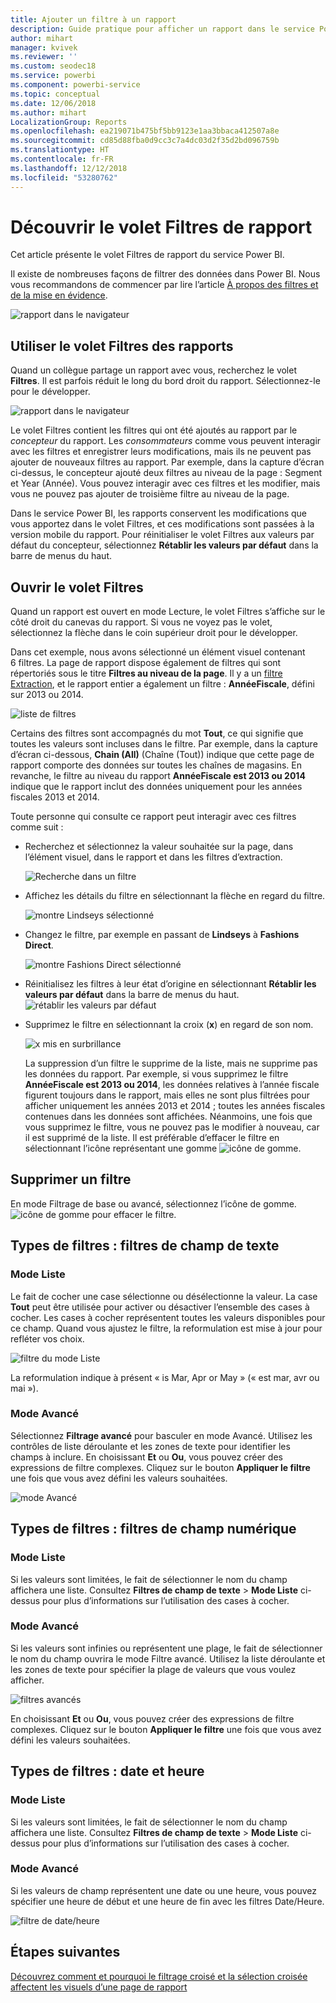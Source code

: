 ```yaml
---
title: Ajouter un filtre à un rapport
description: Guide pratique pour afficher un rapport dans le service Power BI pour les consommateurs
author: mihart
manager: kvivek
ms.reviewer: ''
ms.custom: seodec18
ms.service: powerbi
ms.component: powerbi-service
ms.topic: conceptual
ms.date: 12/06/2018
ms.author: mihart
LocalizationGroup: Reports
ms.openlocfilehash: ea219071b475bf5bb9123e1aa3bbaca412507a8e
ms.sourcegitcommit: cd85d88fba0d9cc3c7a4dc03d2f35d2bd096759b
ms.translationtype: HT
ms.contentlocale: fr-FR
ms.lasthandoff: 12/12/2018
ms.locfileid: "53280762"
---
```

# <a name="take-a-tour-of-the-report-filters-pane"></a>Découvrir le volet Filtres de rapport
Cet article présente le volet Filtres de rapport du service Power BI.

Il existe de nombreuses façons de filtrer des données dans Power BI. Nous vous recommandons de commencer par lire l’article [À propos des filtres et de la mise en évidence](../power-bi-reports-filters-and-highlighting.md).

![rapport dans le navigateur](media/end-user-report-filter/power-bi-browser.png)

## <a name="working-with-the-report-filters-pane"></a>Utiliser le volet Filtres des rapports
Quand un collègue partage un rapport avec vous, recherchez le volet **Filtres**. Il est parfois réduit le long du bord droit du rapport. Sélectionnez-le pour le développer.   

![rapport dans le navigateur](media/end-user-report-filter/power-bi-expanded.png)

Le volet Filtres contient les filtres qui ont été ajoutés au rapport par le *concepteur* du rapport. Les *consommateurs* comme vous peuvent interagir avec les filtres et enregistrer leurs modifications, mais ils ne peuvent pas ajouter de nouveaux filtres au rapport. Par exemple, dans la capture d’écran ci-dessus, le concepteur ajouté deux filtres au niveau de la page : Segment et Year (Année). Vous pouvez interagir avec ces filtres et les modifier, mais vous ne pouvez pas ajouter de troisième filtre au niveau de la page.

Dans le service Power BI, les rapports conservent les modifications que vous apportez dans le volet Filtres, et ces modifications sont passées à la version mobile du rapport. Pour réinitialiser le volet Filtres aux valeurs par défaut du concepteur, sélectionnez **Rétablir les valeurs par défaut** dans la barre de menus du haut.     

## <a name="open-the-filters-pane"></a>Ouvrir le volet Filtres
Quand un rapport est ouvert en mode Lecture, le volet Filtres s’affiche sur le côté droit du canevas du rapport. Si vous ne voyez pas le volet, sélectionnez la flèche dans le coin supérieur droit pour le développer.  

Dans cet exemple, nous avons sélectionné un élément visuel contenant 6 filtres. La page de rapport dispose également de filtres qui sont répertoriés sous le titre **Filtres au niveau de la page**. Il y a un [filtre Extraction](../power-bi-report-add-filter.md), et le rapport entier a également un filtre :  **AnnéeFiscale**, défini sur 2013 ou 2014.

![liste de filtres](media/end-user-report-filter/power-bi-filter-list.png)

Certains des filtres sont accompagnés du mot **Tout**, ce qui signifie que toutes les valeurs sont incluses dans le filtre.  Par exemple, dans la capture d’écran ci-dessous, **Chain (All)** (Chaîne (Tout)) indique que cette page de rapport comporte des données sur toutes les chaînes de magasins.  En revanche, le filtre au niveau du rapport **AnnéeFiscale est 2013 ou 2014** indique que le rapport inclut des données uniquement pour les années fiscales 2013 et 2014.

Toute personne qui consulte ce rapport peut interagir avec ces filtres comme suit :

- Recherchez et sélectionnez la valeur souhaitée sur la page, dans l’élément visuel, dans le rapport et dans les filtres d’extraction. 

    ![Recherche dans un filtre](media/end-user-report-filter/power-bi-filter-search.png)

- Affichez les détails du filtre en sélectionnant la flèche en regard du filtre.
  
   ![montre Lindseys sélectionné](media/end-user-report-filter/power-bi-expan-filter.png)
* Changez le filtre, par exemple en passant de **Lindseys** à **Fashions Direct**.
  
     ![montre Fashions Direct sélectionné](media/end-user-report-filter/power-bi-filter-chain.png)

* Réinitialisez les filtres à leur état d’origine en sélectionnant **Rétablir les valeurs par défaut** dans la barre de menus du haut.    
    ![rétablir les valeurs par défaut](media/end-user-report-filter/power-bi-reset-to-default.png)
    
* Supprimez le filtre en sélectionnant la croix (**x**) en regard de son nom.
  
    ![x mis en surbrillance](media/end-user-report-filter/power-bi-delete-filter.png)

  La suppression d’un filtre le supprime de la liste, mais ne supprime pas les données du rapport.  Par exemple, si vous supprimez le filtre **AnnéeFiscale est 2013 ou 2014**, les données relatives à l’année fiscale figurent toujours dans le rapport, mais elles ne sont plus filtrées pour afficher uniquement les années 2013 et 2014 ; toutes les années fiscales contenues dans les données sont affichées.  Néanmoins, une fois que vous supprimez le filtre, vous ne pouvez pas le modifier à nouveau, car il est supprimé de la liste. Il est préférable d’effacer le filtre en sélectionnant l’icône représentant une gomme ![icône de gomme](media/end-user-report-filter/power-bi-eraser-icon.png).
  
  



## <a name="clear-a-filter"></a>Supprimer un filtre
 En mode Filtrage de base ou avancé, sélectionnez l’icône de gomme.  ![icône de gomme](media/end-user-report-filter/pbi_erasericon.jpg) pour effacer le filtre. 


## <a name="types-of-filters-text-field-filters"></a>Types de filtres : filtres de champ de texte
### <a name="list-mode"></a>Mode Liste
Le fait de cocher une case sélectionne ou désélectionne la valeur. La case **Tout** peut être utilisée pour activer ou désactiver l’ensemble des cases à cocher. Les cases à cocher représentent toutes les valeurs disponibles pour ce champ.  Quand vous ajustez le filtre, la reformulation est mise à jour pour refléter vos choix. 

![filtre du mode Liste](media/end-user-report-filter/power-bi-restatement-new.png)

La reformulation indique à présent « is Mar, Apr or May » (« est mar, avr ou mai »).

### <a name="advanced-mode"></a>Mode Avancé
Sélectionnez **Filtrage avancé** pour basculer en mode Avancé. Utilisez les contrôles de liste déroulante et les zones de texte pour identifier les champs à inclure. En choisissant **Et** ou **Ou**, vous pouvez créer des expressions de filtre complexes. Cliquez sur le bouton **Appliquer le filtre** une fois que vous avez défini les valeurs souhaitées.  

![mode Avancé](media/end-user-report-filter/power-bi-advanced.png)

## <a name="types-of-filters-numeric-field-filters"></a>Types de filtres : filtres de champ numérique
### <a name="list-mode"></a>Mode Liste
Si les valeurs sont limitées, le fait de sélectionner le nom du champ affichera une liste.  Consultez **Filtres de champ de texte** &gt; **Mode Liste** ci-dessus pour plus d’informations sur l’utilisation des cases à cocher.   

### <a name="advanced-mode"></a>Mode Avancé
Si les valeurs sont infinies ou représentent une plage, le fait de sélectionner le nom du champ ouvrira le mode Filtre avancé. Utilisez la liste déroulante et les zones de texte pour spécifier la plage de valeurs que vous voulez afficher. 

![filtres avancés](media/end-user-report-filter/power-bi-dropdown-and-text.png)

En choisissant **Et** ou **Ou**, vous pouvez créer des expressions de filtre complexes. Cliquez sur le bouton **Appliquer le filtre** une fois que vous avez défini les valeurs souhaitées.

## <a name="types-of-filters-date-and-time"></a>Types de filtres : date et heure
### <a name="list-mode"></a>Mode Liste
Si les valeurs sont limitées, le fait de sélectionner le nom du champ affichera une liste.  Consultez **Filtres de champ de texte** &gt; **Mode Liste** ci-dessus pour plus d’informations sur l’utilisation des cases à cocher.   

### <a name="advanced-mode"></a>Mode Avancé
Si les valeurs de champ représentent une date ou une heure, vous pouvez spécifier une heure de début et une heure de fin avec les filtres Date/Heure.  

![filtre de date/heure](media/end-user-report-filter/pbi_date-time-filters.png)


## <a name="next-steps"></a>Étapes suivantes
[Découvrez comment et pourquoi le filtrage croisé et la sélection croisée affectent les visuels d’une page de rapport](end-user-interactions.md)